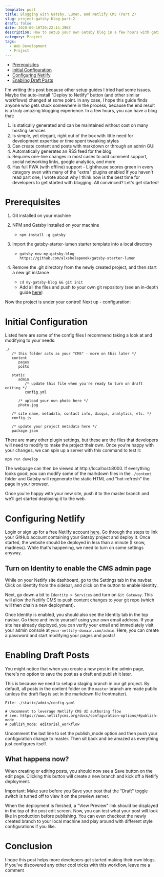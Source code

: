 ```yaml
---
template: post
title: Blogging with Gatsby, Lumen, and Netlify CMS (Part 2)
slug: project-gatsby-blog-part-2
draft: false
date: 2020-06-10T20:22:14.290Z
description: How to setup your own Gatsby blog in a few hours with gatsby-starter-lumen
category: Project
tags:
  - Web Development
  - Project
---
```

* [Prerequisites](#prerequisites)
* [Initial Configuration](#initial-configuration)
* [Configuring Netlify](#configuring-netlify)
* [Enabling Draft Posts](#enabling-draft-posts)

I'm writing this post because other setup guides I tried had some issues. Maybe the auto-install "Deploy to Netlify" button (and other similar workflows) changed at some point. In any case, I hope this guide finds anyone who gets stuck somewhere in the process, because the end result is a truly amazing blogging experience. In a few hours, you can have a blog that:

1. Is statically generated and can be maintained without cost on many hosting services
2. Is simple, yet elegant, right out of the box with little need for development expertise or time spent tweaking styles
3. Can create content and posts with markdown or through an admin GUI
4. Automatically generates an RSS feed for the blog
5. Requires one-line changes in most cases to add comment support, social networking links, google analytics, and more
6. Has full PWA (with offline) support - Lighthouse scores green in every category even with many of the "extra" plugins enabled
If you haven't read part one, I wrote about why I think now is the best time for developers to get started with blogging. All convinced? Let's get started!

# Prerequisites
1. Git installed on your machine

2. NPM and Gatsby installed on your machine
   * `npm install -g gatsby`

3. Import the gatsby-starter-lumen starter template into a local directory
   * `gatsby new my-gatsby-blog 
https://github.com/alxshelepenok/gatsby-starter-lumen`

4. Remove the .git directory from the newly created project, and then start a new git instance
   * `cd my-gatsby-blog && git init`
   * Add all the files and push to your own git repository (see an in-depth guide [here](https://kbroman.org/github_tutorial/pages/init.html))


Now the project is under your control! Next up - configuration:

# Initial Configuration
Listed here are some of the config files I recommend taking a look at and modifying to your needs:

```
./
   /* this folder acts as your "CMS" - more on this later */
   content
      pages
      posts

   static
      admin
         /* update this file when you're ready to turn on draft editing */
         config.yml

      /* upload your own photo here */
      photo.jpg

   /* site name, metadata, contact info, disqus, analytics, etc. */
   config.js

   /* update your project metadata here */
   package.json
```

There are many other plugin settings, but these are the files that developers will need to modify to make the project their own.
Once you're happy with your changes, we can spin up a server with this command to test it:

`npm run develop`

The webpage can then be viewed at http://localhost:8000. If everything looks good, you can modify some of the markdown files in the `./content` folder and Gatsby will regenerate the static HTML and "hot-refresh" the page in your browser.

Once you're happy with your new site, push it to the master branch and we'll get started deploying it to the web.

# Configuring Netlify
Login or sign up for a free Netlify account [here](https://www.netlify.com/). Go through the steps to link your GitHub account containing your Gatsby project and deploy it. Once started, the website should be deployed in less than a minute (I know, madness). While that's happening, we need to turn on some settings anyway.

## Turn on Identity to enable the CMS admin page

While on your Netlify site dashboard, go to the Settings tab in the navbar. Click on Identity from the sidebar, and click on the button to enable Identity.

Next, go down a bit to `Identity > Services` and turn on `Git Gateway`. This will allow the Netlify CMS to push content changes to your git repo (which will then chain a new deployment).

Once Identity is enabled, you should also see the Identity tab in the top navbar. Go there and invite yourself using your own email address. If your site has already deployed, you can verify your email and immediately visit your admin console at `your-netlify-domain.com/admin`. Here, you can create a password and start modifying your pages and posts!

# Enabling Draft Posts

You might notice that when you create a new post in the admin page, there's no option to save the post as a draft and publish it later. 

This is because we need to setup a staging branch in our git project. By default, all posts in the content folder on the `master` branch are made public (unless the draft flag is set in the markdown file frontmatter).

```
File: ./static/admin/config.yaml

# Uncomment to leverage Netlify CMS UI authoring flow
# see: https://www.netlifycms.org/docs/configuration-options/#publish-mode
# publish_mode: editorial_workflow
```

Uncomment the last line to set the publish_mode option and then push your configuration change to master. Then sit back and be amazed as everything just configures itself.

## What happens now?

When creating or editing posts, you should now see a Save button on the edit page. Clicking this button will create a new branch and kick off a Netlify deployment.

Important: Make sure before you Save your post that the "Draft" toggle switch is turned off to view it on the preview server.

When the deployment is finished, a "View Preview" link should be displayed in the top of the post edit screen. Now, you can test what your post will look like in production before publishing. You can even checkout the newly created branch to your local machine and play around with different style configurations if you like.

# Conclusion

I hope this post helps more developers get started making their own blogs. If you've discovered any other cool tricks with this workflow, leave me a comment